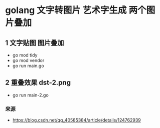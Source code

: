 # golang 文字转图片 艺术字生成 两个图片叠加

## 1 文字贴图 图片叠加

- go mod tidy
- go mod vendor
- go run main.go

## 2 重叠效果 dst-2.png

- go run main-2.go

### 来源

- https://blog.csdn.net/qq_40585384/article/details/124762939